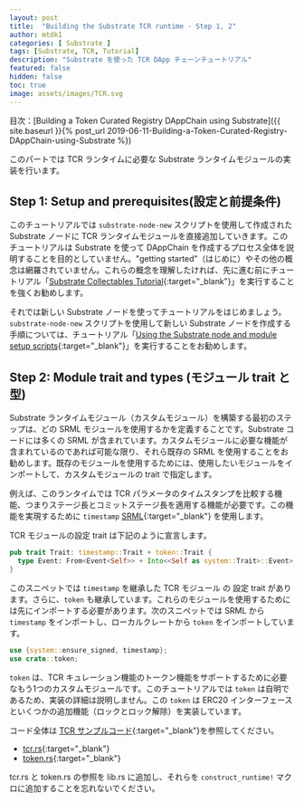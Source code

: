 ```yaml
---
layout: post
title:  "Building the Substrate TCR runtime - Step 1, 2"
author: mtdk1
categories: [ Substrate ]
tags: [Substrate, TCR, Tutorial]
description: "Substrate を使った TCR DApp チェーンチュートリアル"
featured: false
hidden: false
toc: true
image: assets/images/TCR.svg
---
```


目次：[Building a Token Curated Registry DAppChain using Substrate]({{ site.baseurl }}{% post_url 2019-06-11-Building-a-Token-Curated-Registry-DAppChain-using-Substrate %})

このパートでは TCR ランタイムに必要な Substrate ランタイムモジュールの実装を行います。

## Step 1: Setup and prerequisites(設定と前提条件)

このチュートリアルでは ```substrate-node-new``` スクリプトを使用して作成された Substrate ノードに TCR ランタイムモジュールを直接追加していきます。このチュートリアルは Substrate を使って DAppChain を作成するプロセス全体を説明することを目的としていません。"getting started"（はじめに）やその他の概念は網羅されていません。これらの概念を理解したければ、先に進む前にチュートリアル「[Substrate Collectables Tutorial](https://substrate-developer-hub.github.io/substrate-collectables-workshop/#/){:target="_blank"}」を実行することを強くお勧めします。

それでは新しい Substrate ノードを使ってチュートリアルをはじめましょう。```substrate-node-new``` スクリプトを使用して新しい Substrate ノードを作成する手順については、チュートリアル「[Using the Substrate node and module setup scripts](https://docs.substrate.dev/docs/substrate-up-scripts){:target="_blank"}」を実行することをお勧めします。

## Step 2: Module trait and types (モジュール trait と型)

Substrate ランタイムモジュール（カスタムモジュール）を構築する最初のステップは、どの SRML モジュールを使用するかを定義することです。Substrate コードには多くの SRML が含まれています。カスタムモジュールに必要な機能が含まれているのであれば可能な限り、それら既存の SRML を使用することをお勧めします。既存のモジュールを使用するためには、使用したいモジュールをインポートして、カスタムモジュールの trait で指定します。

例えば、このランタイムでは TCR パラメータのタイムスタンプを比較する機能、つまりステージ長とコミットステージ長を適用する機能が必要です。この機能を実現するために ```timestamp``` [SRML](https://github.com/paritytech/substrate/tree/master/srml/timestamp){:target="_blank"} を使用します。

TCR モジュールの設定 trait は下記のように宣言します。

```rust
pub trait Trait: timestamp::Trait + token::Trait {
  type Event: From<Event<Self>> + Into<<Self as system::Trait>::Event>;
}
```

このスニペットでは ```timestamp``` を継承した TCR モジュール の 設定 trait があります。さらに、```token``` も継承しています。これらのモジュールを使用するためには先にインポートする必要があります。次のスニペットでは SRML から ```timestamp``` をインポートし、ローカルクレートから ```token``` をインポートしています。

```rust
use {system::ensure_signed, timestamp};
use crate::token;
```

```token``` は、TCR キュレーション機能のトークン機能をサポートするために必要なもう1つのカスタムモジュールです。このチュートリアルでは ```token``` は自明であるため、実装の詳細は説明しません。この ```token``` は ERC20 インターフェースといくつかの追加機能（ロックとロック解除）を実装しています。

コード全体は [TCR サンプルコード](https://github.com/substrate-developer-hub/substrate-tcr){:target="_blank"}を参照してください。
- [tcr.rs](https://github.com/substrate-developer-hub/substrate-tcr/blob/master/runtime/src/tcr.rs){:target="_blank"}
- [token.rs](https://github.com/parity-samples/substrate-tcr/blob/master/runtime/src/token.rs){:target="_blank"}

tcr.rs と token.rs の参照を lib.rs に追加し、それらを ```construct_runtime!``` マクロに追加することを忘れないでください。
